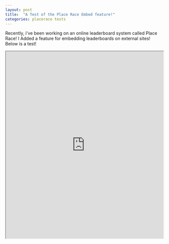 ```yaml
---
layout: post
title:  "A Test of the Place Race Embed feature!"
categories: placerace tests
---
```

Recently, i've been working on an online leaderboard system called Place Race! I Added a feature for embedding leaderboards on external sites! Below is a test! 

<!--more-->

<iframe width="100%" height="600" src="https://admin.placerace.io/embed/leaderboard/test"></iframe>
